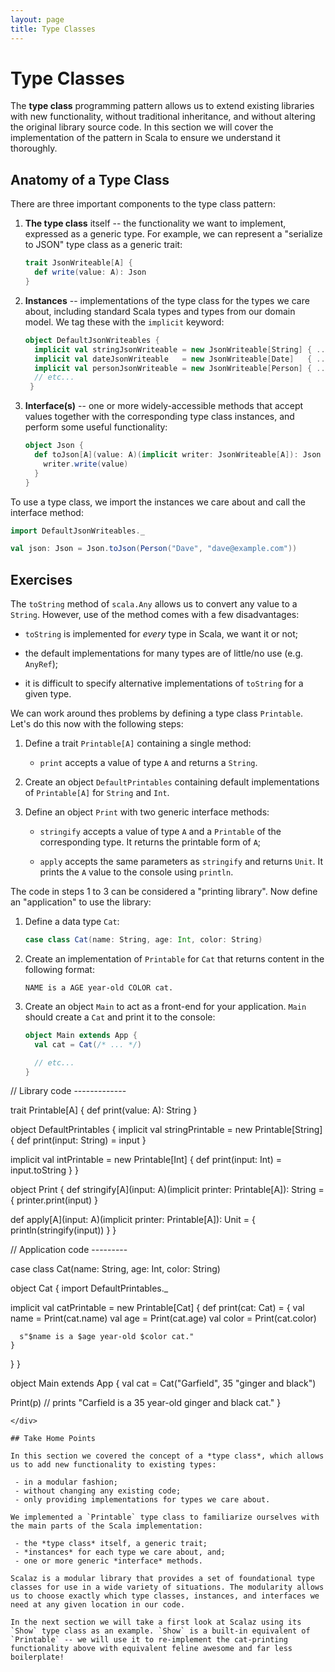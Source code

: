 ```yaml
---
layout: page
title: Type Classes
---
```


# Type Classes

The **type class** programming pattern allows us to extend existing libraries with new functionality, without traditional inheritance, and without altering the original library source code. In this section we will cover the implementation of the pattern in Scala to ensure we understand it thoroughly.

## Anatomy of a Type Class

There are three important components to the type class pattern:

1. **The type class** itself -- the functionality we want to implement, expressed as a generic type. For example, we can represent a "serialize to JSON" type class as a generic trait:

   ~~~ scala
   trait JsonWriteable[A] {
     def write(value: A): Json
   }
   ~~~

2. **Instances** -- implementations of the type class for the types we care about, including standard Scala types and types from our domain model. We tag these with the `implicit` keyword:

   ~~~ scala
   object DefaultJsonWriteables {
     implicit val stringJsonWriteable = new JsonWriteable[String] { ... }
     implicit val dateJsonWriteable   = new JsonWriteable[Date]   { ... }
     implicit val personJsonWriteable = new JsonWriteable[Person] { ... }
     // etc...
    }
   ~~~

3. **Interface(s)** -- one or more widely-accessible methods that accept values together with the corresponding type class instances, and perform some useful functionality:

   ~~~ scala
   object Json {
     def toJson[A](value: A)(implicit writer: JsonWriteable[A]): Json = {
       writer.write(value)
     }
   }
   ~~~

To use a type class, we import the instances we care about and call the interface method:

~~~ scala
import DefaultJsonWriteables._

val json: Json = Json.toJson(Person("Dave", "dave@example.com"))
~~~

## Exercises

The `toString` method of `scala.Any` allows us to convert any value to a `String`. However, use of the method comes with a few disadvantages:

 - `toString` is implemented for *every* type in Scala, we want it or not;

 - the default implementations for many types are of little/no use (e.g. `AnyRef`);

 - it is difficult to specify alternative implementations of `toString` for a given type.

We can work around thes problems by defining a type class `Printable`. Let's do this now with the following steps:

 1. Define a trait `Printable[A]` containing a single method:

     - `print` accepts a value of type `A` and returns a `String`.

 2. Create an object `DefaultPrintables` containing default implementations of
    `Printable[A]` for `String` and `Int`.

 3. Define an object `Print` with two generic interface methods:

    - `stringify` accepts a value of type `A` and a `Printable` of the corresponding type. It returns the printable form of `A`;

    - `apply` accepts the same parameters as `stringify` and returns `Unit`. It prints the `A` value to the console using `println`.

The code in steps 1 to 3 can be considered a "printing library". Now define an "application" to use the library:

 1. Define a data type `Cat`:

    ~~~ scala
    case class Cat(name: String, age: Int, color: String)
    ~~~

 2. Create an implementation of `Printable` for `Cat` that returns content in the
    following format:

    ~~~
    NAME is a AGE year-old COLOR cat.
    ~~~

 3. Create an object `Main` to act as a front-end for your application. `Main` should create a `Cat` and print it to the console:

    ~~~ scala
    object Main extends App {
      val cat = Cat(/* ... */)

      // etc...
    }

<div class="solution">
// Library code -------------

trait Printable[A] {
  def print(value: A): String
}

object DefaultPrintables {
  implicit val stringPrintable = new Printable[String] {
    def print(input: String) = input
  }

  implicit val intPrintable = new Printable[Int] {
    def print(input: Int) = input.toString
  }
}

object Print {
  def stringify[A](input: A)(implicit printer: Printable[A]): String = {
    printer.print(input)
  }

  def apply[A](input: A)(implicit printer: Printable[A]): Unit = {
    println(stringify(input))
  }
}

// Application code ---------

case class Cat(name: String, age: Int, color: String)

object Cat {
  import DefaultPrintables._

  implicit val catPrintable = new Printable[Cat] {
    def print(cat: Cat) = {
      val name  = Print(cat.name)
      val age   = Print(cat.age)
      val color = Print(cat.color)

      s"$name is a $age year-old $color cat."
    }
  }
}

object Main extends App {
  val cat = Cat("Garfield", 35 "ginger and black")

  Print(p)
  // prints "Carfield is a 35 year-old ginger and black cat."
}
~~~
</div>

## Take Home Points

In this section we covered the concept of a *type class*, which allows us to add new functionality to existing types:

 - in a modular fashion;
 - without changing any existing code;
 - only providing implementations for types we care about.

We implemented a `Printable` type class to familiarize ourselves with the main parts of the Scala implementation:

 - the *type class* itself, a generic trait;
 - *instances* for each type we care about, and;
 - one or more generic *interface* methods.

Scalaz is a modular library that provides a set of foundational type classes for use in a wide variety of situations. The modularity allows us to choose exactly which type classes, instances, and interfaces we need at any given location in our code.

In the next section we will take a first look at Scalaz using its `Show` type class as an example. `Show` is a built-in equivalent of `Printable` -- we will use it to re-implement the cat-printing functionality above with equivalent feline awesome and far less boilerplate!
